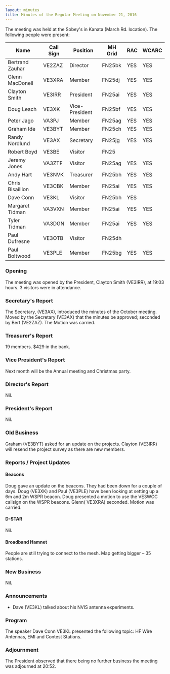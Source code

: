 ```yaml
---
layout: minutes
title: Minutes of the Regular Meeting on November 21, 2016
---
```


The meeting was held at the Sobey's in Kanata (March Rd. location).
The following people were present:

| Name             | Call Sign | Position       | MH Grid | RAC | WCARC |
|------------------|-----------|----------------|---------|-----|-------|
| Bertrand Zauhar  | VE2ZAZ    | Director       | FN25bk  | YES |  YES  |
| Glenn MacDonell  | VE3XRA    | Member         | FN25dj  | YES |  YES  |
| Clayton Smith    | VE3IRR    | President      | FN25ai  | YES |  YES  |
| Doug Leach       | VE3XK     | Vice-President | FN25bf  | YES |  YES  |
| Peter Jago       | VA3PJ     | Member         | FN25ag  | YES |  YES  |
| Graham Ide       | VE3BYT    | Member         | FN25ch  | YES |  YES  |
| Randy Nordlund   | VE3AX     | Secretary      | FN25jg  | YES |  YES  |
| Robert Boyd      | VE3BE     | Visitor        | FN25    |     |       |
| Jeremy Jones     | VA3ZTF    | Visitor        | FN25ag  | YES |  YES  |
| Andy Hart        | VE3NVK    | Treasurer      | FN25bh  | YES |  YES  |
| Chris Bisaillion | VE3CBK    | Member         | FN25ai  | YES |  YES  |
| Dave Conn        | VE3KL     | Visitor        | FN25bh  | YES |       |
| Margaret Tidman  | VA3VXN    | Member         | FN25ai  | YES |  YES  |
| Tyler Tidman     | VA3DGN    | Member         | FN25ai  | YES |  YES  |
| Paul Dufresne    | VE3OTB    | Visitor        | FN25dh  |     |       |
| Paul Boltwood    | VE3PLE    | Member         | FN25bg  | YES |  YES  |

### Opening

The meeting was opened by the President, Clayton Smith (VE3IRR), at 19:03 hours.
3 visitors were in attendance.

### Secretary's Report

The Secretary, (VE3AX), introduced the minutes of the October meeting.
Moved by the Secretary (VE3AX) that the minutes be approved; seconded by Bert (VE2ZAZ).
The Motion was carried.

### Treasurer's Report

19 members. $429 in the bank.

### Vice President's Report

Next month will be the Annual meeting and Christmas party.

### Director's Report

Nil.

### President's Report

Nil.

### Old Business

Graham (VE3BYT) asked for an update on the projects. Clayton (VE3IRR) will resend the project survey as there are new members.

### Reports / Project Updates

#### Beacons

Doug gave an update on the beacons. They had been down for a couple of days.
Doug (VE3XK) and Paul (VE3PLE)  have been looking at setting up a 6m and 2m WSPR beacon.
Doug presented a motion to use the VE3WCC callsign on the WSPR beacons. Glenn( VE3XRA) seconded.
Motion was carried.

#### D-STAR

Nil.

#### Broadband Hamnet

People are still trying to connect to the mesh. Map getting bigger – 35 stations.

### New Business

Nil.

### Announcements

* Dave (VE3KL) talked about his NVIS antenna experiments.

### Program

The speaker Dave Conn VE3KL presented the following topic: HF Wire Antennas, EMI and Contest Stations.

### Adjournment

The President observed that there being no further business the meeting was adjourned at 20:52.
